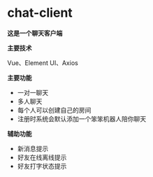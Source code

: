 # chat-client

**这是一个聊天客户端**

**主要技术**

Vue、Element UI、Axios

**主要功能**

- 一对一聊天
- 多人聊天
- 每个人可以创建自己的房间
- 注册时系统会默认添加一个笨笨机器人陪你聊天

**辅助功能**

- 新消息提示
- 好友在线离线提示
- 好友打字状态提示